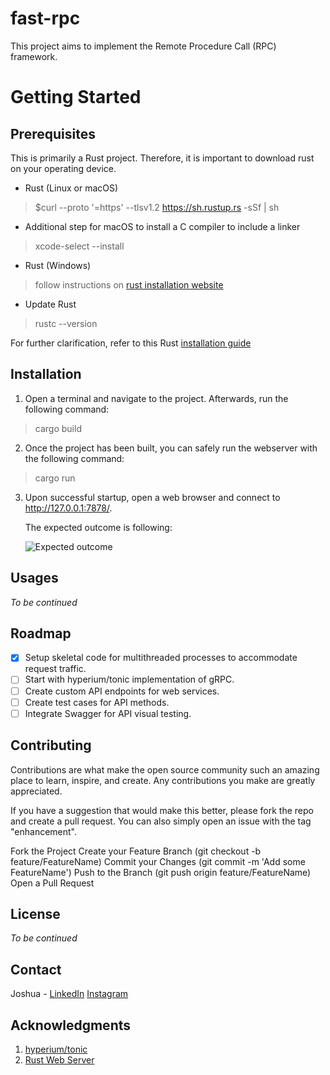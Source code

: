 # fast-rpc

This project aims to implement the Remote Procedure Call (RPC) framework.

# Getting Started

## Prerequisites

This is primarily a Rust project. Therefore, it is important to download rust on your operating device.
- Rust (Linux or macOS)
> $curl --proto '=https' --tlsv1.2 https://sh.rustup.rs -sSf | sh
- Additional step for macOS to install a C compiler to include a linker
> xcode-select --install
- Rust (Windows)
> follow instructions on [rust installation website]( https://www.rust-lang.org/tools/install)

- Update Rust
> rustc --version

For further clarification, refer to this Rust [installation guide](https://doc.rust-lang.org/book/ch01-01-installation.html)
## Installation
1. Open a terminal and navigate to the project. Afterwards, run the following command:
> cargo build

2. Once the project has been built, you can safely run the webserver with the following command:
> cargo run

3. Upon successful startup, open a web browser and connect to http://127.0.0.1:7878/.

    The expected outcome is following:

    ![Expected outcome](https://user-images.githubusercontent.com/76085494/159887493-613bc529-b3bb-4cc2-a154-b176f99e24a5.PNG "Expected Outcome")

## Usages
_To be continued_

## Roadmap
- [x] Setup skeletal code for multithreaded processes to accommodate request traffic.
- [ ] Start with hyperium/tonic implementation of gRPC.
- [ ] Create custom API endpoints for web services.
- [ ] Create test cases for API methods.
- [ ] Integrate Swagger for API visual testing.

## Contributing
Contributions are what make the open source community such an amazing place to learn, inspire, and create. Any contributions you make are greatly appreciated.

If you have a suggestion that would make this better, please fork the repo and create a pull request. You can also simply open an issue with the tag "enhancement".

Fork the Project
Create your Feature Branch (git checkout -b feature/FeatureName)
Commit your Changes (git commit -m 'Add some FeatureName')
Push to the Branch (git push origin feature/FeatureName)
Open a Pull Request

## License
_To be continued_

## Contact
Joshua - [LinkedIn](https://www.linkedin.com/in/joshuayap98/) [Instagram](https://www.instagram.com/ywjj_/?hl=en)

## Acknowledgments
1. [hyperium/tonic](https://github.com/hyperium/tonic)
2. [Rust Web Server](https://doc.rust-lang.org/book/ch20-00-final-project-a-web-server.html)

